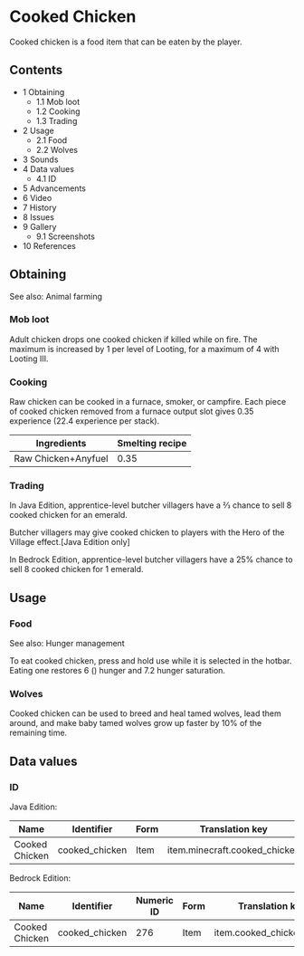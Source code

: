 # Cooked Chicken
Cooked chicken is a food item that can be eaten by the player.

## Contents
- 1 Obtaining
	- 1.1 Mob loot
	- 1.2 Cooking
	- 1.3 Trading
- 2 Usage
	- 2.1 Food
	- 2.2 Wolves
- 3 Sounds
- 4 Data values
	- 4.1 ID
- 5 Advancements
- 6 Video
- 7 History
- 8 Issues
- 9 Gallery
	- 9.1 Screenshots
- 10 References

## Obtaining
See also: Animal farming

### Mob loot
Adult chicken drops one cooked chicken if killed while on fire. The maximum is increased by 1 per level of Looting, for a maximum of 4 with Looting III.

### Cooking
Raw chicken can be cooked in a furnace, smoker, or campfire. Each piece of cooked chicken removed from a furnace output slot gives 0.35 experience (22.4 experience per stack).

| Ingredients         | Smelting recipe |
|---------------------|-----------------|
| Raw Chicken+Anyfuel | 0.35            |

### Trading
In Java Edition, apprentice-level butcher villagers have a 2⁄3 chance to sell 8 cooked chicken for an emerald. 

Butcher villagers may give cooked chicken to players with the Hero of the Village effect.‌[Java Edition  only]

In Bedrock Edition, apprentice-level butcher villagers have a 25% chance to sell 8 cooked chicken for 1 emerald.

## Usage
### Food
See also: Hunger management

To eat cooked chicken, press and hold use while it is selected in the hotbar. Eating one restores 6 () hunger and 7.2 hunger saturation.

### Wolves
Cooked chicken can be used to breed and heal tamed wolves, lead them around, and make baby tamed wolves grow up faster by 10% of the remaining time.

## Data values
### ID
Java Edition:

| Name           | Identifier     | Form | Translation key               |
|----------------|----------------|------|-------------------------------|
| Cooked Chicken | cooked_chicken | Item | item.minecraft.cooked_chicken |

Bedrock Edition:

| Name           | Identifier     | Numeric ID | Form | Translation key          |
|----------------|----------------|------------|------|--------------------------|
| Cooked Chicken | cooked_chicken | 276        | Item | item.cooked_chicken.name |

